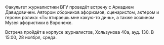Факультет журналистики ВГУ проведёт встречу с Аркадием Давидовичем. Автором сборников афоризмов, сценаристом, актером и героем ролика: «Ты втираешь мне какую-то дичь», а также хозяином Музея афористики в Воронеже.

Встреча пройдёт в корпусе журналистов, Хользунова 40а, ауд. 130. В 15:00, 28 ноября, среда.